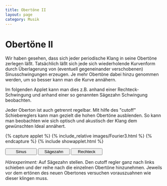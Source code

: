 ```yaml
---
title: Obertöne II
layout: page
category: Musik
---
```

<script language="JavaScript" type="text/javascript">
		function doScript(c)
		{
			cdy.evokeCS(c);
		};
               cc='"';
</script>

<script type="text/javascript">
var statement=new Array()
statement[0]='(apply(1..20,i,(pts_i).y=if(i==1,5,0));)'
statement[1]='(apply(1..20,i,(pts_i).y=1/i*5);)'
statement[2]='(apply(1..20,i,(pts_i).y=if(mod(i,2)==1,1/i*5,0));)'
</script>


# Obertöne II


Wir haben gesehen, dass sich jeder periodische Klang in seine Obertöne zerlegen läßt.
Tatsächlich läßt sich jede sich wiederholende Kurvenform durch Überlagerung von
(eventuell gegeneinander verschobenen) Sinusschwingungen erzeugen. Je mehr Obertöne dabei
hinzu genommen werden, um so besser kann man die Kurve annähern.

Im folgenden Applet kann man dies z.B. anhand einer Rechteck-Schwingung und anhand einer
so genannten Sägezahn Schwingung beobachten.

Jeder Oberton ist auch getrennt regelbar. Mit hilfe des "cutoff" Schiebereglers kann man gezielt
die hohen Obertöne ausblenden. So kann man beobachten wie sich
optisch und akustisch der Klang dem gewünschten Ideal annähert.

{% capture applet %} {% include_relative images/Fourier3.html %} {% endcapture %}
{% include showapplet.html %}


<input type="button" value="Sinus" style="width: 100px;" onclick="doScript(statement[0])" />
<input type="button" value="Sägezahn" style="width: 100px;" onclick="doScript(statement[1])" />
<input type="button" value="Rechteck" style="width: 100px;" onclick="doScript(statement[2])" /><br />


*Hörexperiment:* Auf Sägezahn stellen. Den cutoff regler ganz nach links schieben und der reihe nach die einzelnen Obertöne hinzunehmen.
Jeweils vor dem ertönen des neuen Obertones versuchen vorauszuahnen wie dieser klingen muss.
